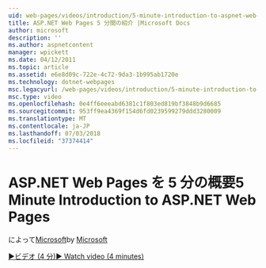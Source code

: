 ```yaml
---
uid: web-pages/videos/introduction/5-minute-introduction-to-aspnet-web-pages
title: ASP.NET Web Pages 5 分間の紹介 |Microsoft Docs
author: microsoft
description: ''
ms.author: aspnetcontent
manager: wpickett
ms.date: 04/12/2011
ms.topic: article
ms.assetid: e6e8d09c-722e-4c72-9da3-1b995ab1720e
ms.technology: dotnet-webpages
msc.legacyurl: /web-pages/videos/introduction/5-minute-introduction-to-aspnet-web-pages
msc.type: video
ms.openlocfilehash: 0e4ff6eeeabd6381c1f803ed819bf3848b9d6685
ms.sourcegitcommit: 953ff9ea4369f154d6fd0239599279ddd3280009
ms.translationtype: MT
ms.contentlocale: ja-JP
ms.lasthandoff: 07/03/2018
ms.locfileid: "37374414"
---
```

<a name="5-minute-introduction-to-aspnet-web-pages"></a><span data-ttu-id="2d8a5-102">ASP.NET Web Pages を 5 分の概要</span><span class="sxs-lookup"><span data-stu-id="2d8a5-102">5 Minute Introduction to ASP.NET Web Pages</span></span>
====================
<span data-ttu-id="2d8a5-103">によって[Microsoft](https://github.com/microsoft)</span><span class="sxs-lookup"><span data-stu-id="2d8a5-103">by [Microsoft](https://github.com/microsoft)</span></span>

[<span data-ttu-id="2d8a5-104">&#9654;ビデオ (4 分)</span><span class="sxs-lookup"><span data-stu-id="2d8a5-104">&#9654; Watch video (4 minutes)</span></span>](https://channel9.msdn.com/Blogs/ASP-NET-Site-Videos/5-minute-introduction-to-aspnet-web-pages)
